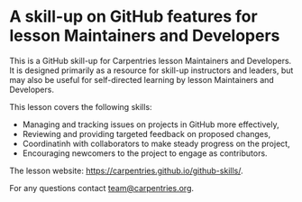 # A skill-up on GitHub features for lesson Maintainers and Developers

This is a GitHub skill-up for Carpentries lesson Maintainers and Developers. 
It is designed primarily as a resource for skill-up instructors and leaders, but may also be useful for self-directed learning by lesson Maintainers and Developers.

This lesson covers the following skills:

- Managing and tracking issues on projects in GitHub more effectively,
- Reviewing and providing targeted feedback on proposed changes,
- Coordinatinh with collaborators to make steady progress on the project,
- Encouraging newcomers to the project to engage as contributors.

The lesson website: https://carpentries.github.io/github-skills/.

For any questions contact team@carpentries.org.

